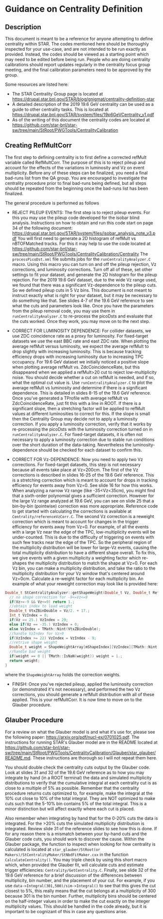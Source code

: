 # Guidance on Centrality Definition
## Description
This document is meant to be a reference for anyone attempting to define centrality within STAR. The codes mentioned here should be thoroughly inspected for your use-case, and are not intended to be run exactly as provided. Instead, the codes should be viewed as a starting point which may need to be edited before being run. People who are doing centrality calibrations should report updates regularly in the centrality focus group meeting, and the final calibration parameters need to be approved by the group.

Some resources are listed here:
- The STAR Centrality Group page is located at https://drupal.star.bnl.gov/STAR/blog/gnigmat/centrality-definition-star
- A detailed description of the 2019 19.6 GeV centrality can be used as a guide to other centrality tasks. This is located at https://drupal.star.bnl.gov/STAR/system/files/19p6GeVCentrality_v1.pdf
- As of the writing of this document the centrality codes are located at https://github.com/star-bnl/star-sw/tree/main/StRoot/PWGTools/CentralityCalibration






## Creating RefMultCorr
The first step to defining centrality is to first define a corrected refMult variable called RefMultCorr. The purpose of this is to reject pileup and account for the effects of the variations in luminosity and Vz on event multiplicity. Before any of these steps can be finalized, you need a final bad-runs list from the QA group. You are encouraged to investigate the centrality procedure prior to final bad-runs being defined, but all steps should be repeated from the beginning once the bad-runs list has been finalized.

The general procedure is performed as follows

- REJECT PILEUP EVENTS: The first step is to reject pileup events. For this you may use the pileup code developed for the isobar blind analysis. Instructions on how to obtain and run this code start on page 34 of the following document: https://drupal.star.bnl.gov/STAR/system/files/isobar_analysis_note_v3.pdf You will first need to generate a 2D histogram of refMult vs nBTOFMatched tracks. For this it may help to use the code located at https://github.com/star-bnl/star-sw/tree/main/StRoot/PWGTools/CentralityCalibration/Centrality
The `processPicoDst.xml` file submits jobs for the `runCentralityAnalyzer.C` macro. Using this macro you can turn on and off the pileup rejection, Vz corrections, and luminosity corrections. Turn off all of these, set other settings to fit your dataset, and generate the 2D histogram for the pileup rejection. For the 2019 19.6 GeV dataset, due to the wide Vz range used, we found that there was a significant Vz-dependence to the pileup cuts. So we defined pileup cuts in 5 Vz bins. This document is not meant to instruct exactly what is right for your dataset, but it may be necessary to do something like that. See slides 4-7 of the 19.6 GeV reference to see what the cuts and parameters look like. Once you have the parameters from the pileup removal code, you may use them in `runCentralityAnalyzer.C` to re-process the picoDsts and evaluate that the cuts worked. Once they work, you may move on to the next step.

- CORRECT FOR LUMINOSITY DEPENDENCE: For collider datasets, we use ZDC coincidence rate as a proxy for luminosity. For fixed-target datasets we use the east BBC rate and east ZDC rate. When plotting the average refMult versus luminosity, we expect the average refMult to drop slightly with increasing luminosity. This is because tracking efficiency drops with increasing luminosity due to increasing TPC occupancy. For 19.6 GeV dataset we initially noticed a positive slope when plotting average refMult vs. ZdcCoincidenceRate, but this disappeared when we applied a refMult>20 cut to reject low-multiplicity noise. You should decide whether a cut on refMult is needed, and if so, what the optimal cut value is. Use `runCentralityAnalyzer.C` to plot the average refMult vs luminosity and determine if there is a significant dependence. This is detailed in slides 8-15 of the 19.6 GeV reference. Once you've generated a TProfile with average refMult vs ZdcCoincidenceRate, just fit this with a line in ROOT. If there is a significant slope, then a stretching factor will be applied to refMult values at different luminosities to correct for this. If the slope is small then the Centrality Group may decide not to apply a luminosity correction. If you apply a luminosity correction, verify that it works by re-processing the picoDsts with the luminosity correction turned on in `runCentralityAnalyzer.C`. For fixed-target datasets, it is often not necessary to apply a luminosity correction due to stable run conditions over the short duration of the data-taking. Nevertheless the luminosity-dependence should be checked for each dataset to confirm this.

- CORRECT FOR Vz-DEPENDENCE: Now you need to apply two Vz corrections. For fixed-target datasets, this step is not necessary because all events take place at Vz=200cm. The first of the Vz corrections is described in slides 16-25 of the 19.6 GeV reference. This is a stretching correction which is meant to account for drops in tracking efficiency for events away from Vz=0. See slide 16 for how this works. When analyzing a narrow Vz range (like -35<Vz<35cm), you might find that a sixth-order polynomial gives a sufficient correction. However for the large Vz range analyzed at 19.6 GeV, you can see on slide 25 that a bin-by-bin (pointwise) correction was more appropriate. Reference code to get started with calculating the corrections is available at `Centrality/referenceVzCorr.C`.
The second Vz correction is a reweight correction which is meant to account for changes in the trigger efficiency for events away from Vz=0. For example, of all the events with a large Vz near the edge of the TPC, low-multiplicity events will be under-counted. This is due to the difficulty of triggering on events with such few tracks near the edge of the TPC. So the peripheral region of the multiplicity distribution will be lower for large-Vz events, causing the total multiplicity distribution to have a different shape overall. To fix this, we give events with a given multiplicity a weighting factor which re-shapes the multiplicity distribution to match the shape at Vz=0. For each Vz bin, you can make a multiplicity distribution, and take the ratio to the multiplicity distribution for your Vz window that's centered around Vz=0cm. Calculate a re-weight factor for each multiplicity bin. An example of what your reweight correction may look like is provided here:
```C++
Double_t StCentralityAnalyzer::getShapeWeight(Double_t Vz, Double_t RefMult){
  // no shape correction for -9<=Vz<=9 
  if(Vz>=-9 && Vz<=9) return 1.;  
  //obtain index to load weight
  Double_t VtxZBinDouble = Vz/2. + 17.;
  Int_t VzIndex = 0;
  if(Vz == 25.) VzIndex = 29;
  else if(Vz == -35.) VzIndex = 0;
  else VzIndex = TMath::Nint(VtxZBinDouble);
  //handle VzIndex for Vz>9
  if(VzIndex >= 22) VzIndex = VzIndex - 9;
  //retrive shape weight 
  Double_t weight = ShapeWeightArray[mShapeIndex][VzIndex][TMath::Nint(RefMult)];
  //handle bad weight
  if(weight == 0 || TMath::IsNaN(weight)) weight = 1.;
  return weight;
}
```
where the `ShapeWeightArray` holds the correction weights.
- FINISH: Once you've rejected pileup, applied the luminosity correction (or demonstrated it's not necessary), and performed the two Vz corrections, you should generate a refMult distribution with all of these applied. This is your refMultCorr. It is now time to move on to the Glauber procedure.




## Glauber Procedure
For a review on what the Glauber model is and what it's use for, please see the following paper: https://arxiv.org/pdf/nucl-ex/0701025.pdf.
The instructions for running STAR's Glauber model are in the README located at https://github.com/star-bnl/star-sw/tree/main/StRoot/PWGTools/CentralityCalibration/Glauber/star_glauber/README.md. These instructions are thorough so I will not repeat them here. 

You should double check the centrality cuts output by the Glauber code. Look at slides 31 and 32 of the 19.6 GeV reference as to how you may integrate by hand (in a ROOT terminal) the data and simulated multiplicity distributions to verify that the cumulative integral at each centrality cut is as close to a multiple of 5$\%$ as possible. Remember that the centrality procedure returns cuts optimized to, for example, make the integral at the 10\% cut close to 10$\%$ of the total integral. They are NOT optimized to make cuts such that the 5-10\% bin contains 5\% of the total integral. This is a minor distinction but will affect exactly where each cut is placed. 

Also remember when integrating by hand that for the 0-20\% cuts the data is integrated. For the >20\% cuts the simulated multiplicity distribution is integrated. Review slide 31 of the reference slides to see how this is done. If for any reason there is a mismatch between your by-hand cuts and the Glauber code cuts, you should work to discover the cause. Within the Glauber package, the function to inspect when looking for how centrality is calculated is located at `star_glauber/StRoot(or Makers)/StCentralityMaker/StNbdFitMaker.cxx` in the function `CalculateCentrality()`. You may triple check by using this short macro which, when provided the Glauber fit, will calculate cuts and estimate trigger efficiencies: `Centrality/GetCentrality.C`. Finally, see slide 32 of the 19.6 GeV reference for a brief discussion of the differences between multiplicity, bin number, and the placement of your cut. For example, if you use `data->Integral(301,500)/sim->Integral()` to see that this gives the cut closest to $5\%$, this really means that the cut belongs at a multiplicity of 300 because 301 is the bin number. Further, multiplicity bins should be centered on the half-integer values in order to make the cut exactly on the integer multiplicity values. This should be handled in the code already, but it is important to be cognizant of this in case any questions arise.
